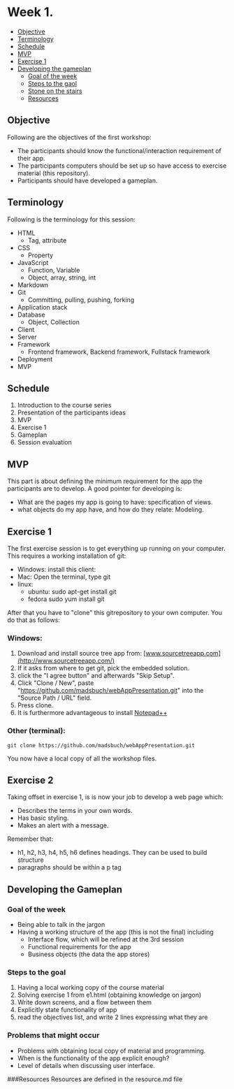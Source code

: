 Week 1.
=======

<!-- toc -->
* [Objective](#objective)
* [Terminology](#terminology)
* [Schedule](#schedule)
* [MVP](#mvp)
* [Exercise 1](#exercise-1)
* [Developing the gameplan](#developing-the-gameplan)
  * [Goal of the week](#goal-of-the-week)
  * [Steps to the gaol](#steps-to-the-gaol)
  * [Stone on the stairs](#stone-on-the-stairs)
  * [Resources](#resources)

<!-- toc stop -->

Objective
---------
Following are the objectives of the first workshop:
* The participants should know the functional/interaction requirement of their
  app.
* The participants computers should be set up so have access to exercise
  material (this repository).
* Participants should have developed a gameplan.

Terminology
-----------
Following is the terminology for this session:
* HTML
  * Tag, attribute
* CSS
  * Property
* JavaScript
  * Function, Variable
  * Object, array, string, int
* Markdown
* Git
  * Committing, pulling, pushing, forking
* Application stack
* Database
  * Object, Collection
* Client
* Server
* Framework
  * Frontend framework, Backend framework, Fullstack framework
* Deployment
* MVP

Schedule
--------
1. Introduction to the course series
2. Presentation of the participants ideas
3. MVP
4. Exercise 1
5. Gameplan
6. Session evaluation

MVP
---
This part is about defining the minimum requirement for the app the participants
are to develop. A good pointer for developing is:
* What are the pages my app is going to have: specification of views.
* what objects do my app have, and how do they relate: Modeling.

Exercise 1
----------
The first exercise session is to get everything up running on your computer.
This requires a working installation of git:

* Windows: install this client: 
* Mac: Open the terminal, type git
* linux:
  * ubuntu: sudo apt-get install git
  * fedora sudo yum install git

After that you have to "clone" this gitrepository to your own computer. You do
that as follows:

### Windows:

1. Download and install source tree app from: 
   [www.sourcetreeapp.com](http://www.sourcetreeapp.com/)
2. If it asks from where to get git, pick the embedded solution.
3. click the "I agree button" and afterwards "Skip Setup".
4. Click "Clone / New", paste 
   "https://github.com/madsbuch/webAppPresentation.git" into the "Source Path /
   URL" field.
5. Press clone.
6. It is furthermore advantageous to install [Notepad++](http://notepad-plus-plus.org/)

### Other (terminal):
	git clone https://github.com/madsbuch/webAppPresentation.git

You now have a local copy of all the workshop files.

Exercise 2
----------
Taking offset in exercise 1, is is now your job to develop a web page which:
* Describes the terms in your own words.
* Has basic styling.
* Makes an alert with a message.

Remember that:
* h1, h2, h3, h4, h5, h6 defines headings. They can be used to build structure
* paragraphs should be within a p tag


Developing the Gameplan
-----------------------

### Goal of the week
* Being able to talk in the jargon
* Having a working structure of the app (this is not the final) including
  * Interface flow, which will be refined at the 3rd session
  * Functional requirements for the app
  * Business objects (the data the app stores)

### Steps to the goal
1. Having a local working copy of the course material
2. Solving exercise 1 from e1.html (obtaining knowledge on jargon)
3. Write down screens, and a flow between them
4. Explicitly state functionality of app
5. read the objectives list, and write 2 lines expressing what they are

### Problems that might occur 
* Problems with obtaining local copy of material and programming.
* When is the functionality of the app explicit enough?
* Level of details when discussing user interface.

###Resources
Resources are defined in the resource.md file


